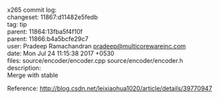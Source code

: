 x265 commit log:<br>
changeset:   11867:d11482e5fedb<br>
tag:         tip<br>
parent:      11864:13fba5f4f10f<br>
parent:      11866:b4a5bcfe29c7<br>
user:        Pradeep Ramachandran <pradeep@multicorewareinc.com><br>
date:        Mon Jul 24 11:15:38 2017 +0530<br>
files:       source/encoder/encoder.cpp source/encoder/encoder.h<br>
description:<br>
Merge with stable<br>

Reference: http://blog.csdn.net/leixiaohua1020/article/details/39770947

